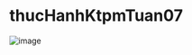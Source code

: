 # thucHanhKtpmTuan07
![image](https://user-images.githubusercontent.com/74182240/197415820-aab38f2f-2496-4c39-9eac-5b5c5891b155.png)
